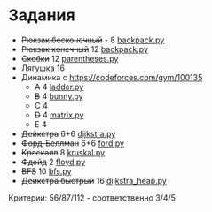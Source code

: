 # Задания

* ~~Рюкзак бесконечный~~ - 8 [backpack.py](backpack.py)
* ~~Рюкзак конечный~~ 12 [backpack.py](backpack.py)
* ~~Скобки~~ 12 [parentheses.py](parentheses.py)
* Лягушка 16
* Динамика с https://codeforces.com/gym/100135
  * ~~A~~ 4 [ladder.py](ladder.py)
  * ~~B~~ 4 [bunny.py](bunny.py)
  * C 4
  * ~~D~~ 4 [matrix.py](matrix.py)
  * E 4
* ~~Дейкстра~~ 6+6 [dijkstra.py](dijkstra.py)
* ~~Форд-Беллман~~ 6+6 [ford.py](ford.py)
* ~~Краскалл~~ 8 [kruskal.py](kruskal.py)
* ~~Фдойд~~ 2 [floyd.py](floyd.py)
* ~~BFS~~ 10 [bfs.py](bfs.py)
* ~~Дейкстра быстрый~~ 16 [dijkstra_heap.py](dijkstra_heap.py)

Критерии:
56/87/112 - соответственно 3/4/5
